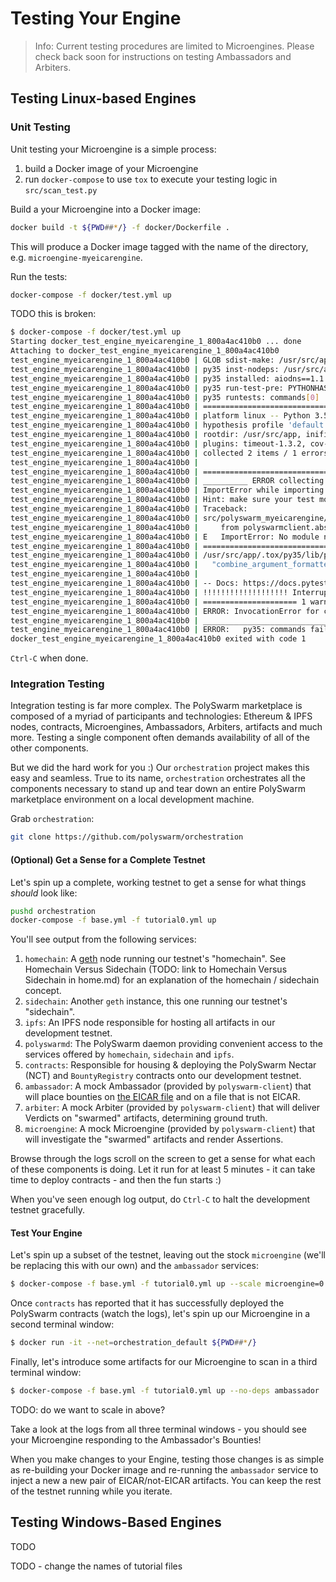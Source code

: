 # Testing Your Engine

> Info: Current testing procedures are limited to Microengines.
Please check back soon for instructions on testing Ambassadors and Arbiters.


## Testing Linux-based Engines


### Unit Testing

Unit testing your Microengine is a simple process:
1. build a Docker image of your Microengine
1. run `docker-compose` to use `tox` to execute your testing logic in `src/scan_test.py`

Build a your Microengine into a Docker image:
```bash
docker build -t ${PWD##*/} -f docker/Dockerfile .
```

This will produce a Docker image tagged with the name of the directory, e.g. `microengine-myeicarengine`.

Run the tests:
```bash
docker-compose -f docker/test.yml up
```

TODO this is broken:
```bash
$ docker-compose -f docker/test.yml up
Starting docker_test_engine_myeicarengine_1_800a4ac410b0 ... done
Attaching to docker_test_engine_myeicarengine_1_800a4ac410b0
test_engine_myeicarengine_1_800a4ac410b0 | GLOB sdist-make: /usr/src/app/setup.py
test_engine_myeicarengine_1_800a4ac410b0 | py35 inst-nodeps: /usr/src/app/.tox/dist/polyswarm_myeicarengine-0.1.zip
test_engine_myeicarengine_1_800a4ac410b0 | py35 installed: aiodns==1.1.1,aiohttp==2.3.1,aioresponses==0.5.0,async-generator==1.10,async-timeout==3.0.1,asynctest==0.12.2,atomicwrites==1.2.1,attrdict==2.0.0,attrs==18.2.0,base58==0.2.5,certifi==2018.11.29,chardet==3.0.4,clamd==1.0.2,click==6.7,coverage==4.5.1,cytoolz==0.9.0.1,eth-abi==1.2.2,eth-account==0.3.0,eth-hash==0.2.0,eth-keyfile==0.5.1,eth-keys==0.2.0b3,eth-rlp==0.1.2,eth-typing==1.3.0,eth-utils==1.3.0,hexbytes==0.1.0,hypothesis==3.82.1,idna==2.7,lru-dict==1.1.6,malwarerepoclient==0.1,more-itertools==4.3.0,multidict==4.5.2,parsimonious==0.8.1,pathlib2==2.3.3,pluggy==0.8.0,polyswarm-client==0.2.0,polyswarm-myeicarengine==0.1,py==1.7.0,pycares==2.3.0,pycryptodome==3.7.2,pytest==3.9.2,pytest-asyncio==0.9.0,pytest-cov==2.6.0,pytest-timeout==1.3.2,python-json-logger==0.1.9,python-magic==0.4.15,requests==2.19.1,rlp==1.0.3,six==1.11.0,toml==0.10.0,toolz==0.9.0,tox==3.4.0,urllib3==1.23,virtualenv==16.1.0,web3==4.6.0,websockets==6.0,yara-python==3.7.0,yarl==1.2.6
test_engine_myeicarengine_1_800a4ac410b0 | py35 run-test-pre: PYTHONHASHSEED='4238516882'
test_engine_myeicarengine_1_800a4ac410b0 | py35 runtests: commands[0] | pytest -s
test_engine_myeicarengine_1_800a4ac410b0 | ============================= test session starts ==============================
test_engine_myeicarengine_1_800a4ac410b0 | platform linux -- Python 3.5.6, pytest-3.9.2, py-1.7.0, pluggy-0.8.0
test_engine_myeicarengine_1_800a4ac410b0 | hypothesis profile 'default' -> database=DirectoryBasedExampleDatabase('/usr/src/app/.hypothesis/examples')
test_engine_myeicarengine_1_800a4ac410b0 | rootdir: /usr/src/app, inifile:
test_engine_myeicarengine_1_800a4ac410b0 | plugins: timeout-1.3.2, cov-2.6.0, asyncio-0.9.0, hypothesis-3.82.1
test_engine_myeicarengine_1_800a4ac410b0 | collected 2 items / 1 errors
test_engine_myeicarengine_1_800a4ac410b0 | 
test_engine_myeicarengine_1_800a4ac410b0 | ==================================== ERRORS ====================================
test_engine_myeicarengine_1_800a4ac410b0 | __________ ERROR collecting src/polyswarm_myeicarengine/scan_test.py ___________
test_engine_myeicarengine_1_800a4ac410b0 | ImportError while importing test module '/usr/src/app/src/polyswarm_myeicarengine/scan_test.py'.
test_engine_myeicarengine_1_800a4ac410b0 | Hint: make sure your test modules/packages have valid Python names.
test_engine_myeicarengine_1_800a4ac410b0 | Traceback:
test_engine_myeicarengine_1_800a4ac410b0 | src/polyswarm_myeicarengine/__init__.py:8: in <module>
test_engine_myeicarengine_1_800a4ac410b0 |     from polyswarmclient.abstractmicroengine import AbstractMicroengine
test_engine_myeicarengine_1_800a4ac410b0 | E   ImportError: No module named 'polyswarmclient.abstractmicroengine'
test_engine_myeicarengine_1_800a4ac410b0 | =============================== warnings summary ===============================
test_engine_myeicarengine_1_800a4ac410b0 | /usr/src/app/.tox/py35/lib/python3.5/site-packages/eth_utils/applicators.py:32: DeprecationWarning: combine_argument_formatters(formatter1, formatter2)([item1, item2])has been deprecated and will be removed in a subsequent major version release of the eth-utils library. Update your calls to use apply_formatters_to_sequence([formatter1, formatter2], [item1, item2]) instead.
test_engine_myeicarengine_1_800a4ac410b0 |   "combine_argument_formatters(formatter1, formatter2)([item1, item2])"
test_engine_myeicarengine_1_800a4ac410b0 | 
test_engine_myeicarengine_1_800a4ac410b0 | -- Docs: https://docs.pytest.org/en/latest/warnings.html
test_engine_myeicarengine_1_800a4ac410b0 | !!!!!!!!!!!!!!!!!!! Interrupted: 1 errors during collection !!!!!!!!!!!!!!!!!!!!
test_engine_myeicarengine_1_800a4ac410b0 | ===================== 1 warnings, 1 error in 0.81 seconds ======================
test_engine_myeicarengine_1_800a4ac410b0 | ERROR: InvocationError for command '/usr/src/app/.tox/py35/bin/pytest -s' (exited with code 2)
test_engine_myeicarengine_1_800a4ac410b0 | ___________________________________ summary ____________________________________
test_engine_myeicarengine_1_800a4ac410b0 | ERROR:   py35: commands failed
docker_test_engine_myeicarengine_1_800a4ac410b0 exited with code 1
```

`Ctrl-C` when done.


### Integration Testing

Integration testing is far more complex.
The PolySwarm marketplace is composed of a myriad of participants and technologies: Ethereum & IPFS nodes, contracts, Microengines, Ambassadors, Arbiters, artifacts and much more.
Testing a single component often demands availability of all of the other components.

But we did the hard work for you :)
Our `orchestration` project makes this easy and seamless.
True to its name, `orchestration` orchestrates all the components necessary to stand up and tear down an entire PolySwarm marketplace environment on a local development machine.

Grab `orchestration`:
```bash
git clone https://github.com/polyswarm/orchestration
```

#### (Optional) Get a Sense for a Complete Testnet

Let's spin up a complete, working testnet to get a sense for what things *should* look like:
```bash
pushd orchestration
docker-compose -f base.yml -f tutorial0.yml up
```

You'll see output from the following services:
1. `homechain`: A [geth](https://github.com/ethereum/go-ethereum) node running our testnet's "homechain".
See Homechain Versus Sidechain  (TODO: link to Homechain Versus Sidechain in home.md) for an explanation of the homechain / sidechain concept.
1. `sidechain`: Another `geth` instance, this one running our testnet's "sidechain". 
1. `ipfs`: An IPFS node responsible for hosting all artifacts in our development testnet.
1. `polyswarmd`: The PolySwarm daemon providing convenient access to the services offered by `homechain`, `sidechain` and `ipfs`.
1. `contracts`: Responsible for housing & deploying the PolySwarm Nectar (NCT) and `BountyRegistry` contracts onto our development testnet.
1. `ambassador`: A mock Ambassador (provided by `polyswarm-client`) that will place bounties on [the EICAR file](https://en.wikipedia.org/wiki/EICAR_test_file) and on a file that is not EICAR.
1. `arbiter`: A mock Arbiter (provided by `polyswarm-client`) that will deliver Verdicts on "swarmed" artifacts, determining ground truth.
1. `microengine`: A mock Microengine (provided by `polyswarm-client`) that will investigate the "swarmed" artifacts and render Assertions.

Browse through the logs scroll on the screen to get a sense for what each of these components is doing.
Let it run for at least 5 minutes - it can take time to deploy contracts - and then the fun starts :)

When you've seen enough log output, do `Ctrl-C` to halt the development testnet gracefully.


#### Test Your Engine

Let's spin up a subset of the testnet, leaving out the stock `microengine` (we'll be replacing this with our own) and the `ambassador` services:
```bash
$ docker-compose -f base.yml -f tutorial0.yml up --scale microengine=0 --scale ambassador=0
```

Once `contracts` has reported that it has successfully deployed the PolySwarm contracts (watch the logs), let's spin up our Microengine in a second terminal window:
```bash
$ docker run -it --net=orchestration_default ${PWD##*/}
```

Finally, let's introduce some artifacts for our Microengine to scan in a third terminal window:
```bash
$ docker-compose -f base.yml -f tutorial0.yml up --no-deps ambassador
```

TODO: do we want to scale in above?

Take a look at the logs from all three terminal windows - you should see your Microengine responding to the Ambassador's Bounties!

When you make changes to your Engine, testing those changes is as simple as re-building your Docker image and re-running the `ambassador` service to inject a new a new pair of EICAR/not-EICAR artifacts.
You can keep the rest of the testnet running while you iterate.


## Testing Windows-Based Engines

TODO

TODO - change the names of tutorial files

